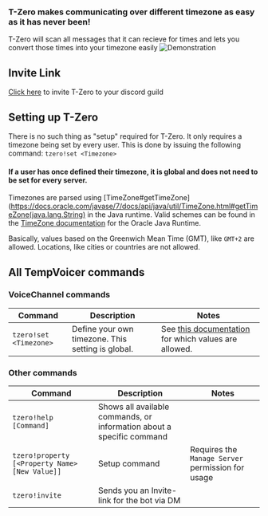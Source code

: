 ### T-Zero makes communicating over different timezone as easy as it has never been!
T-Zero will scan all messages that it can recieve for times and lets you convert those times into your timezone easily
![Demonstration](http://kaleidox.de/share/img/bot/tzero-demonstration.png)

## Invite Link
[Click here](https://discordapp.com/oauth2/authorize?client_id=581831468381110273&scope=bot&permissions=85056) to invite T-Zero to your discord guild

## Setting up T-Zero
There is no such thing as "setup" required for T-Zero. It only requires a timezone being set by every user. This is done by issuing the following command: ```tzero!set <Timezone>```

#### If a user has once defined their timezone, it is global and does not need to be set for every server.

Timezones are parsed using [TimeZone#getTimeZone](https://docs.oracle.com/javase/7/docs/api/java/util/TimeZone.html#getTimeZone(java.lang.String) in the Java runtime. Valid schemes can be found in the [TimeZone documentation](https://docs.oracle.com/javase/7/docs/api/java/util/TimeZone.html) for the Oracle Java Runtime.

Basically, values based on the Greenwich Mean Time (GMT), like `GMT+2` are allowed. Locations, like cities or countries are not allowed.  

## All TempVoicer commands
### VoiceChannel commands
| Command                | Description                                       | Notes                                                                                                                     |
|------------------------|---------------------------------------------------|---------------------------------------------------------------------------------------------------------------------------|
| `tzero!set <Timezone>` | Define your own timezone. This setting is global. | See [this documentation](https://docs.oracle.com/javase/7/docs/api/java/util/TimeZone.html) for which values are allowed. |
### Other commands
| Command                                        | Description                                                           | Notes                                             |
|------------------------------------------------|-----------------------------------------------------------------------|---------------------------------------------------|
| `tzero!help [Command]`                         | Shows all available commands, or information about a specific command |                                                   |
| `tzero!property [<Property Name> [New Value]]` | Setup command                                                         | Requires the `Manage Server` permission for usage |
| `tzero!invite`                                 | Sends you an Invite-link for the bot via DM                           |                                                   |
